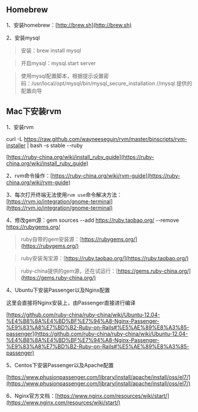 ## Homebrew

1、安装homebrew：[http://brew.sh](http://brew.sh)

2、安装mysql

> 安装：brew install mysql

> 开启mysql：mysql.start server

> 使用mysql配置脚本，根据提示设置密码：/usr/local/opt/mysql/bin/mysql_secure_installation //mysql 提供的配置向导

## Mac下安装rvm

1、安装rvm

  curl -L https://raw.github.com/wayneeseguin/rvm/master/binscripts/rvm-installer | bash -s stable --ruby

[https://ruby-china.org/wiki/install_ruby_guide](https://ruby-china.org/wiki/install_ruby_guide)

2、rvm命令操作：[https://ruby-china.org/wiki/rvm-guide](https://ruby-china.org/wiki/rvm-guide)

3、每次打开终端无法使用`rvm use`命令解决方法：[https://rvm.io/integration/gnome-terminal](https://rvm.io/integration/gnome-terminal)

4、修改gem源：gem sources --add https://ruby.taobao.org/ --remove https://rubygems.org/

> ruby自带的gem安装源：[https://rubygems.org/](https://rubygems.org/)

> ruby安装淘宝源：[https://ruby.taobao.org/](https://ruby.taobao.org/)

> ruby-china提供的gem源，还在试运行：[https://gems.ruby-china.org/](https://gems.ruby-china.org/)

4、Ubuntu下安装Passenger以及Nginx配置

这里会直接将Nginx安装上，由Passenger直接进行编译

[https://github.com/ruby-china/ruby-china/wiki/Ubuntu-12.04-%E4%B8%8A%E4%BD%BF%E7%94%A8-Nginx-Passenger-%E9%83%A8%E7%BD%B2-Ruby-on-Rails#%E5%AE%89%E8%A3%85-passenger](https://github.com/ruby-china/ruby-china/wiki/Ubuntu-12.04-%E4%B8%8A%E4%BD%BF%E7%94%A8-Nginx-Passenger-%E9%83%A8%E7%BD%B2-Ruby-on-Rails#%E5%AE%89%E8%A3%85-passenger)

5、Centos下安装Passenger以及Apache配置

[https://www.phusionpassenger.com/library/install/apache/install/oss/el7/](https://www.phusionpassenger.com/library/install/apache/install/oss/el7/)

6、Nginx官方文档：[https://www.nginx.com/resources/wiki/start/](https://www.nginx.com/resources/wiki/start/)

